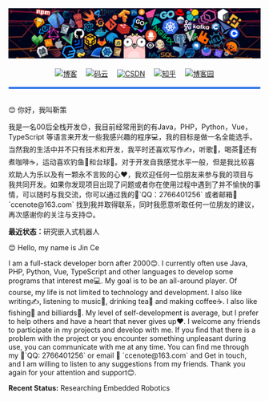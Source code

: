 <div  style="text-align:center">
	<img src="images/bg.png" alt="jince-boy">
<div>
<br>
<div style="text-align:center">
<a href="https://blog.ccenote.com/" target="_blank"><img src="https://img.shields.io/badge/CCNOTE-博客-blue" alt="博客"/></a>&emsp;
<a href="https://gitee.com/ChinaClowns" target="_blank"><img src="https://img.shields.io/badge/Gitee-码云-red" alt="码云"/></a>&emsp;
<a href="https://blog.csdn.net/qq_42723113" target="_blank"><img src="https://img.shields.io/badge/CSDN-论坛-c32136" alt="CSDN" /></a>&emsp;
<a href="https://www.zhihu.com/people/chinaclown" target="_blank"><img src="https://img.shields.io/badge/Zhihu-知乎-blue" alt="知乎"/></a>&emsp;
<a href="https://www.cnblogs.com/ccenote/" target="_blank"><img src="https://img.shields.io/badge/CnBlog-博客园-green" alt="博客园"/></a>
</div>
<br>
<div style="border:2px solid #2A70E8;background-color:#2A70E8;border-radius:2px;"></div>
<br>
<div style="text-align:left;">
    <p>😊 你好，我叫靳策</p>
	<p>
我是一名00后全栈开发😊，我目前经常用到的有Java，PHP，Python，Vue，TypeScript 等语言来开发一些我感兴趣的程序💻，我的目标是做一名全能选手。当然我的生活中并不只有技术和开发，我平时还喜欢写作✍️，听歌🎵，喝茶🍵还有煮咖啡☕，运动喜欢钓鱼🎣和台球🎱。对于开发自我感觉水平一般，但是我比较喜欢助人为乐以及有一颗永不言败的心❤️，我欢迎任何一位朋友来参与我的项目与我共同开发。如果你发现项目出现了问题或者你在使用过程中遇到了并不愉快的事情，可以随时与我交流，你可以通过我的🐧`QQ：2766401256` 或者邮箱📮 `ccenote@163.com` 找到我并取得联系，同时我愿意听取任何一位朋友的建议，再次感谢你的关注与支持😊。
    </p>
<p><strong>最近状态：</strong>研究嵌入式机器人</p>
<p>😊 Hello, my name is Jin Ce</p>
	<p>
I am a full-stack developer born after 2000😊. I currently often use Java, PHP, Python, Vue, TypeScript and other languages to develop some programs that interest me💻. My goal is to be an all-around player. Of course, my life is not limited to technology and development. I also like writing✍️, listening to music🎵, drinking tea🍵 and making coffee☕. I also like fishing🎣 and billiards🎱. My level of self-development is average, but I prefer to help others and have a heart that never gives up❤️. I welcome any friends to participate in my projects and develop with me. If you find that there is a problem with the project or you encounter something unpleasant during use, you can communicate with me at any time. You can find me through my 🐧`QQ: 2766401256` or email 📮 `ccenote@163.com` and Get in touch, and I am willing to listen to any suggestions from my friends. Thank you again for your attention and support😊.
    </p>
<p><strong>Recent Status:</strong> Researching Embedded Robotics</p>
</div>

